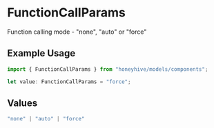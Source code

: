 # FunctionCallParams

Function calling mode - "none", "auto" or "force"

## Example Usage

```typescript
import { FunctionCallParams } from "honeyhive/models/components";

let value: FunctionCallParams = "force";
```

## Values

```typescript
"none" | "auto" | "force"
```